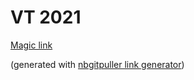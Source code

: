 # VT 2021

[Magic link](https://jupyter.tullingelabs.se/hub/user-redirect/git-pull?repo=https%3A%2F%2Fgithub.com%2Ftullinge-tek2%2Fvt2021&urlpath=lab%2Ftree%2Fvt2021%2F&branch=main) 

(generated with [nbgitpuller link generator](https://jupyterhub.github.io/nbgitpuller/link))
